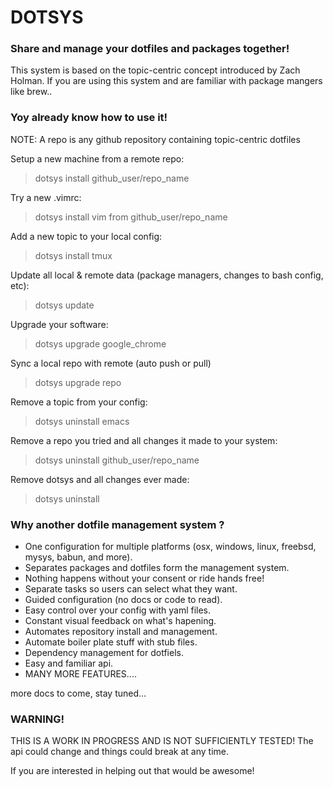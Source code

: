 # DOTSYS

### Share and manage your dotfiles and packages together!

This system is based on the topic-centric concept introduced by Zach Holman.  If 
you are using this system and are familiar with package mangers like brew..

### Yoy already know how to use it!

NOTE: A repo is any github repository containing topic-centric dotfiles

Setup a new machine from a remote repo:
> dotsys install github_user/repo_name

Try a new .vimrc:
> dotsys install vim from github_user/repo_name

Add a new topic to your local config:
> dotsys install tmux

Update all local & remote data (package managers, changes to bash config, etc):
> dotsys update

Upgrade your software:
> dotsys upgrade google_chrome

Sync a local repo with remote (auto push or pull)
> dotsys upgrade repo

Remove a topic from your config:
> dotsys uninstall emacs

Remove a repo you tried and all changes it made to your system:
> dotsys uninstall github_user/repo_name

Remove dotsys and all changes ever made:
> dotsys uninstall

### Why another dotfile management system ?

- One configuration for multiple platforms (osx, windows, linux, freebsd, mysys, babun, and more).
- Separates packages and dotfiles form the management system.
- Nothing happens without your consent or ride hands free! 
- Separate tasks so users can select what they want.
- Guided configuration (no docs or code to read).
- Easy control over your config with yaml files.
- Constant visual feedback on what's hapening.
- Automates repository install and management.
- Automate boiler plate stuff with stub files.
- Dependency management for dotfiels.
- Easy and familiar api.
- MANY MORE FEATURES....

more docs to come, stay tuned...

### WARNING!

THIS IS A WORK IN PROGRESS AND IS NOT SUFFICIENTLY TESTED!
The api could change and things could break at any time.

If you are interested in helping out that would be awesome!






